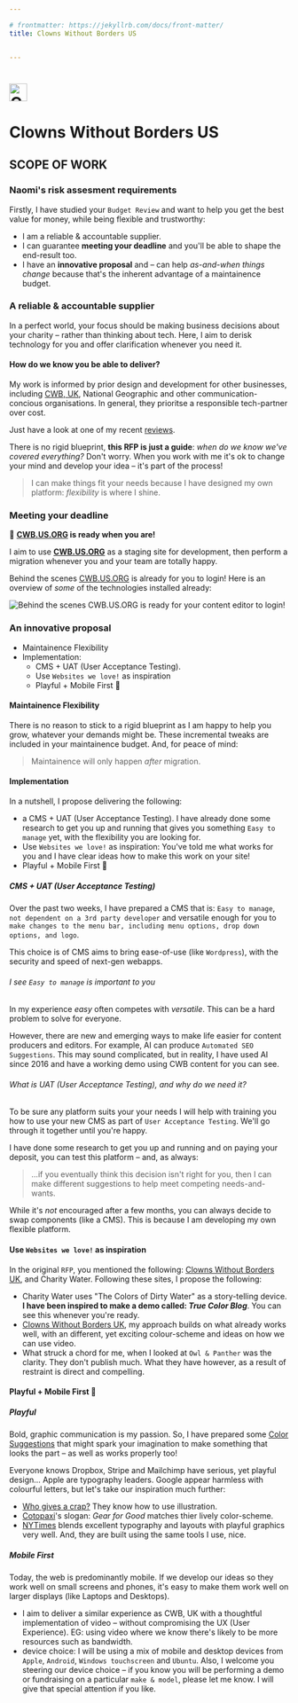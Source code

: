 ```yaml
---

# frontmatter: https://jekyllrb.com/docs/front-matter/
title: Clowns Without Borders US


---
```


# <!-- animation: Courage, Care, logo --><img width="32" height="32" src="https://www.cwb.us.org/cwb.svg" alt="Clowns Without Borders" />

# Clowns Without Borders US

## SCOPE OF WORK

### Naomi's risk assesment requirements

Firstly, I have studied your `Budget Review` and want to help you get the best value for money, while being flexible and trustworthy:

- I am a reliable & accountable supplier.
- I can guarantee **meeting your deadline** and you'll be able to shape the end-result too.
- I have an **innovative proposal** and – can help _as-and-when things change_ because that's the inherent advantage of a maintainence budget.

### A reliable & accountable supplier

In a perfect world, your focus should be making business decisions about your charity – rather than thinking about tech. Here, I aim to derisk technology for you and offer clarification whenever you need it.

#### How do we know you be able to deliver?

My work is informed by prior design and development for other businesses, including [CWB, UK](https://cwb.org.uk/), National Geographic and other communication-concious  organisations. In general, they prioritse a responsible tech-partner over cost.

Just have a look at one of my recent [reviews](https://www.trustpilot.com/users/637cf2765bc60600112957fc).

There is no rigid blueprint, **this RFP is just a guide**: _when do we know we've covered everything?_ Don't worry. When you work with me it's ok to change your mind and develop your idea – it's part of the process!

> I can make things fit your needs because I have designed my own platform: _flexibility_ is where I shine.

### Meeting your deadline

🚀 **[CWB.US.ORG](https://www.cwb.us.org/) is ready when you are!**

I aim to use **[CWB.US.ORG](https://www.cwb.us.org/)** as a staging site for development, then perform a migration whenever you and your team are totally happy.

Behind the scenes [CWB.US.ORG](https://www.cwb.us.org/) is already for you to login! Here is an overview of _some_ of the technologies installed already:

![Behind the scenes CWB.US.ORG is ready for your content editor to login!](https://www.cwb.us.org/images/cwb.us.org.webp "Behind the scenes CWB.US.ORG is already for you to login!")

### An innovative proposal

- Maintainence Flexibility
- Implementation:
    - CMS + UAT (User Acceptance Testing).
    - Use `Websites we love!` as inspiration
    - Playful + Mobile First 🥇

#### Maintainence Flexibility

There is no reason to stick to a rigid blueprint as I am happy to help you grow, whatever your demands might be. These incremental tweaks are included in your maintainence budget. And, for peace of mind:

> Maintainence will only happen _after_ migration.

#### Implementation

In a nutshell, I propose delivering the following:

- a CMS + UAT (User Acceptance Testing). I have already done some research to get you up and running that gives you something `Easy to manage` yet, with the flexibility you are looking for.
- Use `Websites we love!` as inspiration: You've told me what works for you and I have clear ideas how to make this work on your site!
- Playful + Mobile First 🥇

##### CMS + UAT (User Acceptance Testing)

Over the past two weeks, I have prepared a CMS that is: `Easy to manage`, `not dependent on a 3rd party developer` and versatile enough for you to `make changes to the menu bar, including menu options, drop down options, and logo`.

This choice is of CMS aims to bring ease-of-use (like `Wordpress`), with the security and speed of next-gen webapps<!-- (if you're technically minded you can think of these as `transitional apps` running on the `JAMstack`) -->.

###### I see `Easy to manage` is important to you

In my experience _easy_ often competes with _versatile_. This can be a hard problem to solve for everyone.

However, there are new and emerging ways to make life easier for content producers and editors. For example, AI can produce `Automated SEO Suggestions`. This may sound complicated, but in reality, I have used AI since 2016 and have a working demo using CWB content for you can see.


###### What is UAT (User Acceptance Testing), and why do we need it?

To be sure any platform suits your your needs I will help with training you how to use your new CMS as part of `User Acceptance Testing`. We'll go through it together until you're happy<!--the solution is viable-->.

I have done some research to get you up and running and on paying your deposit, you can test this platform – and, as always:

> &hellip;if you eventually think this decision isn't right for you, then I can make different suggestions to help meet competing needs-and-wants.

While it's _not_ encouraged after a few months, you can always decide to swap components (like a CMS). This is because I am developing my own flexible platform.

#### Use `Websites we love!` as inspiration

In the original `RFP`, you mentioned the following: [Clowns Without Borders UK](https://cwb.org.uk/), and Charity Water. Following these sites, I propose the following:

- Charity Water uses "The Colors of Dirty Water" as a story-telling device. **I have been inspired to make a demo called: _True Color Blog_**. You can see this whenever you're ready.
- [Clowns Without Borders UK](https://cwb.org.uk/), my approach builds on what already works well, with an different, yet exciting colour-scheme and ideas on how we can use video.
- What struck a chord for me, when I looked at `Owl & Panther` was the clarity. They don't publish much. What they have however, as a result of restraint is direct and compelling.


#### Playful + Mobile First 🥇

##### Playful

Bold, graphic communication is my passion. So, I have prepared some [Color Suggestions](https://www.cwb.us.org/color) that might spark your imagination to make something that looks the part – as well as works properly too!

Everyone knows Dropbox, Stripe and Mailchimp have serious, yet playful design&hellip; Apple are typography leaders. Google appear harmless with colourful letters, but let's take our inspiration much further:

- [Who gives a crap?](https://uk.whogivesacrap.org/) They know how to use illustration.
- [Cotopaxi](https://www.cotopaxi.com/collections/all-packs)'s slogan: _Gear for Good_ matches thier lively color-scheme.
- [NYTimes](https://www.wappalyzer.com/technologies/ui-frameworks/sveltekit/) blends excellent typography and layouts with playful graphics very well. And, they are built using the same tools I use, nice.

##### Mobile First

Today, the web is predominantly mobile. If we develop our ideas so they work well on small screens and phones, it's easy to make them work well on larger displays (like Laptops and Desktops).

- I aim to deliver a similar experience as CWB, UK with a thoughtful implementation of video – without compromising the UX (User Experience). EG: using video where we know there's likely to be more resources such as bandwidth. <!-- [humaan](https://www.humaan.com/) -->
- device choice: I will be using a mix of mobile and desktop devices from `Apple`, `Android`, `Windows touchscreen` and `Ubuntu`. Also, I welcome you steering our device choice – if you know you will be performing a demo or fundraising on a particular `make & model`, please let me know. I will give that special attention if you like.

<!--
The Double Diamond can help us like a map, to visualise where we are in the whole process

![The Double Diamond can help us like a map, to visualise where we are in the whole process](https://www.cwb.us.org/color/double-diamond.webp "The Double Diamond can help us like a map, to visualise where we are in the whole process")
-->
